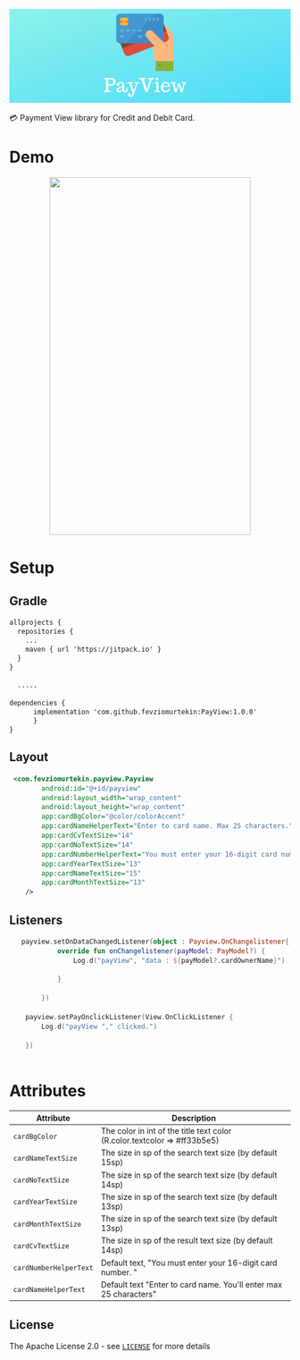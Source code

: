 <p align="center"><img src="art/banner.png"></p>

💳 Payment View library for Credit and Debit Card. 

# Demo

<p align="center">
<img src="art/record.gif" width="360"  height="640" />
</p>

# Setup
## Gradle
```Gradle
allprojects {
  repositories {
    ...
    maven { url 'https://jitpack.io' }
  }
}
  
  .....

dependencies {
      implementation 'com.github.fevziomurtekin:PayView:1.0.0'
	  }
}
```

## Layout

```xml
 <com.fevziomurtekin.payview.Payview
        android:id="@+id/payview"
        android:layout_width="wrap_content"
        android:layout_height="wrap_content"
        app:cardBgColor="@color/colorAccent"
        app:cardNameHelperText="Enter to card name. Max 25 characters."
        app:cardCvTextSize="14"
        app:cardNoTextSize="14"
        app:cardNumberHelperText="You must enter your 16-digit card number."
        app:cardYearTextSize="13"
        app:cardNameTextSize="15"
        app:cardMonthTextSize="13"
    />
```

## Listeners

```kotlin
   payview.setOnDataChangedListener(object : Payview.OnChangelistener{
            override fun onChangelistener(payModel: PayModel?) {
                Log.d("payView", "data : ${payModel?.cardOwnerName}")

            }

        })
        
    payview.setPayOnclickListener(View.OnClickListener {
        Log.d("payView "," clicked.")

    })
      
```


 # Attributes

  | Attribute | Description |
| --- | --- |
| `cardBgColor` |The color in int of the title text color (R.color.textcolor => #ff33b5e5) | 
| `cardNameTextSize` | The size in sp of the search text size (by default 15sp) |
| `cardNoTextSize` | The size in sp of the search text size (by default 14sp)|
|`cardYearTextSize`|The size in sp of the search text size (by default 13sp) |
| `cardMonthTextSize` |The size in sp of the search text size (by default 13sp) |
| `cardCvTextSize`|The size in sp of the result text size (by default 14sp) |
|`cardNumberHelperText`| Default text, "You must enter your 16-digit card number. "|
|`cardNameHelperText`| Default text "Enter to card name. You'll enter max 25 characters"|

## License
The Apache License 2.0 - see [`LICENSE`](LICENSE) for more details


